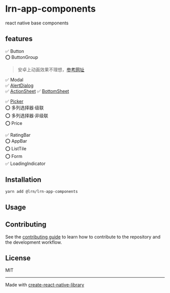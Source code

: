 # lrn-app-components

react native base components

## features
✅ Button  
⭕️ ButtonGroup   

>安卓上动画效果不理想，[参考网址](https://github.com/adammcarth/react-native-segmented-picker/blob/master/src/components/SegmentedPicker/SegmentedPicker.tsx#L640)

✅ Modal   
✅ [AlertDialog](docs/AlertDialog.md)    
✅ [ActionSheet](docs/ActionSheet.md)
✅ [BottomSheet](docs/BottomSheet.md)    

✅ [Picker](docs/ScrollPicker.md)   
⭕️ 多列选择器·级联  
⭕️ 多列选择器·非级联  
⭕️ Price    

✅ RatingBar  
⭕️ AppBar    
⭕️ ListTile    
⭕️ Form  
✅ LoadingIndicator  

## Installation

```sh
yarn add @lrn/lrn-app-components
```

## Usage


## Contributing

See the [contributing guide](CONTRIBUTING.md) to learn how to contribute to the repository and the development workflow.

## License

MIT

---

Made with [create-react-native-library](https://github.com/callstack/react-native-builder-bob)
